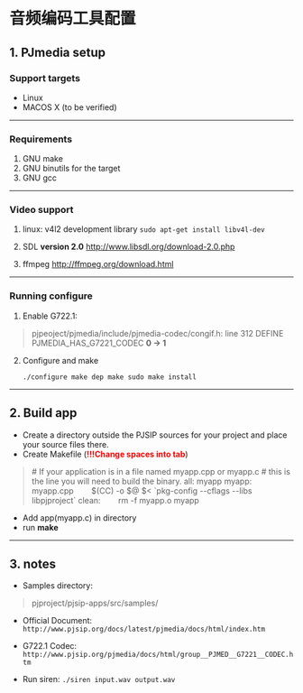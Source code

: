 # 音频编码工具配置


## 1. PJmedia setup

### Support targets
 - Linux
 - MACOS X (to be verified)

---

### Requirements
1. GNU make
2. GNU binutils for the target
3. GNU gcc

---

### Video support
1. linux: v4l2 development library
    `sudo apt-get install libv4l-dev`

2. SDL **version 2.0**
    http://www.libsdl.org/download-2.0.php

3. ffmpeg
    http://ffmpeg.org/download.html

---

### Running configure
1. Enable G722.1:
> pjpeoject/pjmedia/include/pjmedia-codec/congif.h: line 312
    DEFINE PJMEDIA\_HAS\_G7221\_CODEC    **0 -> 1**

2. Configure and make

    `./configure
    make dep
    make
    sudo make install`

---

## 2. Build app
- Create a directory outside the PJSIP sources for your project and place your source files there. 
- Create Makefile (<font color=red >**!!!Change spaces into tab**</font>)
> \# If your application is in a file named myapp.cpp or myapp.c
> \# this is the line you will need to build the binary.
all: myapp
> myapp: myapp.cpp
> &#160; &#160; &#160; &#160;$(CC) -o $@ $< \`pkg-config --cflags --libs libpjproject\`
> clean:
> &#160; &#160; &#160; &#160;rm -f myapp.o myapp

- Add app(myapp.c) in directory
- run **make**

---

## 3. notes
- Samples directory:
> pjproject/pjsip-apps/src/samples/

- Official Document: `http://www.pjsip.org/docs/latest/pjmedia/docs/html/index.htm`

- G722.1 Codec: `http://www.pjsip.org/pjmedia/docs/html/group__PJMED__G7221__CODEC.htm`

- Run siren: `./siren input.wav output.wav`
    
